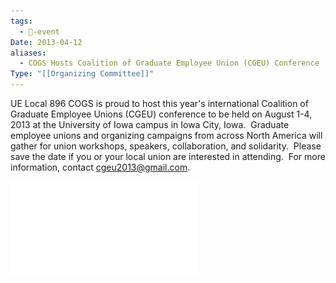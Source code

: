 ```yaml
---
tags:
  - 📅-event
Date: 2013-04-12
aliases:
  - COGS Hosts Coalition of Graduate Employee Union (CGEU) Conference
Type: "[[Organizing Committee]]"
---
```


UE Local 896 COGS is proud to host this year's international Coalition of Graduate Employee Unions (CGEU) conference to be held on August 1-4, 2013 at the University of Iowa campus in Iowa City, Iowa.  Graduate employee unions and organizing campaigns from across North America will gather for union workshops, speakers, collaboration, and solidarity.  Please save the date if you or your local union are interested in attending.  For more information, contact cgeu2013@gmail.com.

![CGEU-Poster-Announcement.pdf](./Admin/Attachments/CGEU-Poster-Announcement.pdf)